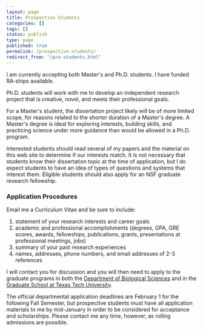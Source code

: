 ```yaml
---
layout: page
title: Prospective Students
categories: []
tags: []
status: publish
type: page
published: true
permalink: /prospective-students/
redirect_from: "/pro-students.html"
---
```


I am currently accepting both Master's and Ph.D. students. I have funded RA-ships available.

Ph.D. students will work with me to develop an independent research project that is creative, novel, and meets their professional goals.

For a Master's student, the dissertation project likely will be of more limited scope, for reasons related to the shorter duration of a Master's degree. A Master's degree is ideal for exploring interests, building skills, and practicing science under more guidance than would be allowed in a Ph.D. program.

Interested students should read several of my papers and the material on this web site to determine if our interests match. It is not necessary that students know their dissertation topic at the time of application, but I do expect students to have an idea of types of questions and systems that interest them. Eligible students should also apply for an NSF graduate research fellowship.

### Application Procedures ###

Email me a Curriculum Vitae and be sure to include:

 1. statement of your research interests and career goals
 2. academic and professional accomplishments (degrees, GPA, GRE scores, awards, fellowships, publications, grants, presentations at professional meetings, jobs)
 3. summary of your past research experiences
 4. names, addresses, phone numbers, and email addresses of 2-3 references


I will contact you for discussion and you will then need to apply to the graduate programs in both the [Department of Biological Sciences][TTU-BIOL] and in the [Graduate School at Texas Tech University][TTU-gradschool].

The official departmental application deadlines are February 1 for the following Fall Semester, but prospective students must have all application materials to me by mid-January in order to be considered for acceptance and scholarships. Please contact me any time, however, as rolling admissions are possible.

[TTU-BIOL]: http://www.biol.ttu.edu
[TTU-gradschool]: http://www.depts.ttu.edu/gradschool/admissions/
